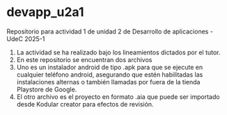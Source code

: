 # devapp_u2a1
Repositorio para actividad 1 de unidad 2 de Desarrollo de aplicaciones - UdeC 2025-1

1. La actividad se ha realizado bajo los lineamientos dictados por el tutor.
2. En este repositorio se encuentran dos archivos
3. Uno es un instalador android de tipo .apk para que se ejecute en cualquier teléfono android, asegurando que estén habilitadas las instalaciones alternas o también llamadas por fuera de la tienda Playstore de Google.
4. El otro archivo es el proyecto en formato .aia que puede ser importado desde Kodular creator para efectos de revisión.
